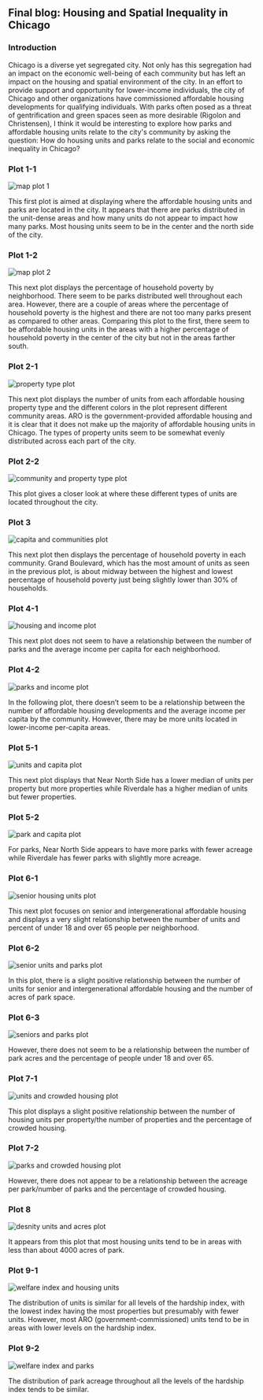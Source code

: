 ## Final blog: Housing and Spatial Inequality in Chicago

### Introduction
Chicago is a diverse yet segregated city. Not only has this segregation had an impact on the economic well-being of each community but has left an impact on the housing and spatial environment of the city. In an effort to provide support and opportunity for lower-income individuals, the city of Chicago and other organizations have commissioned affordable housing developments for qualifying individuals. With parks often posed as a threat of gentrification and green spaces seen as more desirable (Rigolon and Christensen), I think it would be interesting to explore how parks and affordable housing units relate to the city's community by asking the question: How do housing units and parks relate to the social and economic inequality in Chicago?

### Plot 1-1
![map plot 1](images/map1_final.png)

This first plot is aimed at displaying where the affordable housing units and parks are located in the city. It appears that there are parks distributed in the unit-dense areas and how many units do not appear to impact how many parks. Most housing units seem to be in the center and the north side of the city.

### Plot 1-2
![map plot 2](images/map2_final.png)

This next plot displays the percentage of household poverty by neighborhood. There seem to be parks distributed well throughout each area. However, there are a couple of areas where the percentage of household poverty is the highest and there are not too many parks present as compared to other areas. Comparing this plot to the first, there seem to be affordable housing units in the areas with a higher percentage of household poverty in the center of the city but not in the areas farther south.

### Plot 2-1
![property type plot](images/property_type_plot.png)

This next plot displays the number of units from each affordable housing property type and the different colors in the plot represent different community areas. ARO is the government-provided affordable housing and it is clear that it does not make up the majority of affordable housing units in Chicago. The types of property units seem to be somewhat evenly distributed across each part of the city.

### Plot 2-2
![community and property type plot](images/community_type.png)

This plot gives a closer look at where these different types of units are located throughout the city. 

### Plot 3
![capita and communities plot](images/econ_com_plot.png)

This next plot then displays the percentage of household poverty in each community. Grand Boulevard, which has the most amount of units as seen in the previous plot, is about midway between the highest and lowest percentage of household poverty just being slightly lower than 30% of households. 

### Plot 4-1
![housing and income plot](images/housing_income_plot.png)

This next plot does not seem to have a relationship between the number of parks and the average income per capita for each neighborhood. 

### Plot 4-2
![parks and income plot](images/parks_income_plot.png)

In the following plot, there doesn’t seem to be a relationship between the number of affordable housing developments and the average income per capita by the community. However, there may be more units located in lower-income per-capita areas. 

### Plot 5-1
![units and capita plot](images/capita_units.png)

This next plot displays that Near North Side has a lower median of units per property but more properties while Riverdale has a higher median of units but fewer properties. 

### Plot 5-2
![park and capita plot](images/capita_parks.png)

For parks, Near North Side appears to have more parks with fewer acreage while Riverdale has fewer parks with slightly more acreage.

### Plot 6-1
![senior housing units plot](images/senior_units.png)

This next plot focuses on senior and intergenerational affordable housing and displays a very slight relationship between the number of units and percent of under 18 and over 65 people per neighborhood. 

### Plot 6-2
![senior units and parks plot](images/senior_units_acres.png)

In this plot, there is a slight positive relationship between the number of units for senior and intergenerational affordable housing and the number of acres of park space. 

### Plot 6-3
![seniors and parks plot](images/senior_acres.png)

However, there does not seem to be a relationship between the number of park acres and the percentage of people under 18 and over 65. 

### Plot 7-1
![units and crowded housing plot](images/crowd_units.png)

This plot displays a slight positive relationship between the number of housing units per property/the number of properties and the percentage of crowded housing. 

### Plot 7-2
![parks and crowded housing plot](images/crowd_parks.png)

However, there does not appear to be a relationship between the acreage per park/number of parks and the percentage of crowded housing. 

### Plot 8
![desnity units and acres plot](images/unit_acres.png)

It appears from this plot that most housing units tend to be in areas with less than about 4000 acres of park. 

### Plot 9-1
![welfare index and housing units](images/index_housing.png)

The distribution of units is similar for all levels of the hardship index, with the lowest index having the most properties but presumably with fewer units. However, most ARO (government-commissioned) units tend to be in areas with lower levels on the hardship index. 

### Plot 9-2
![welfare index and parks](images/index_acreage.png) 

The distribution of park acreage throughout all the levels of the hardship index tends to be similar.

